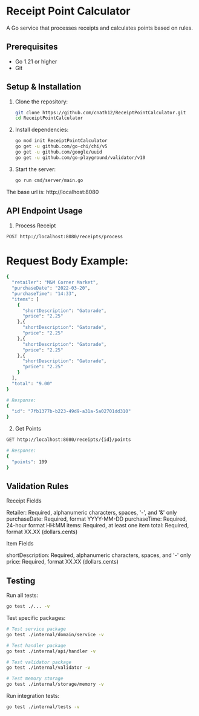 # Receipt Point Calculator

A Go service that processes receipts and calculates points based on rules.

## Prerequisites

- Go 1.21 or higher
- Git

## Setup & Installation

1. Clone the repository:
   ```bash
   git clone https://github.com/cnath12/ReceiptPointCalculator.git
   cd ReceiptPointCalculator
   ```

2. Install dependencies:
   ```bash
   go mod init ReceiptPointCalculator
   go get -u github.com/go-chi/chi/v5
   go get -u github.com/google/uuid
   go get -u github.com/go-playground/validator/v10
   ```

3. Start the server:
   ```bash
   go run cmd/server/main.go
   ```
The base url is: http://localhost:8080 

## API Endpoint Usage

1. Process Receipt
```bash
POST http://localhost:8080/receipts/process
```
# Request Body Example:
```bash
{
  "retailer": "M&M Corner Market",
  "purchaseDate": "2022-03-20",
  "purchaseTime": "14:33",
  "items": [
    {
      "shortDescription": "Gatorade",
      "price": "2.25"
    },{
      "shortDescription": "Gatorade",
      "price": "2.25"
    },{
      "shortDescription": "Gatorade",
      "price": "2.25"
    },{
      "shortDescription": "Gatorade",
      "price": "2.25"
    }
  ],
  "total": "9.00"
}

# Response:
{
  "id": "7fb1377b-b223-49d9-a31a-5a02701dd310"
}
```

2. Get Points
```bash
GET http://localhost:8080/receipts/{id}/points

# Response:
{
  "points": 109
}
```
## Validation Rules

Receipt Fields

Retailer: Required, alphanumeric characters, spaces, '-', and '&' only
purchaseDate: Required, format YYYY-MM-DD
purchaseTime: Required, 24-hour format HH:MM
items: Required, at least one item
total: Required, format XX.XX (dollars.cents)

Item Fields

shortDescription: Required, alphanumeric characters, spaces, and '-' only
price: Required, format XX.XX (dollars.cents)

## Testing

Run all tests:
```bash
go test ./... -v
```

Test specific packages:
```bash
# Test service package
go test ./internal/domain/service -v

# Test handler package
go test ./internal/api/handler -v

# Test validator package
go test ./internal/validator -v

# Test memory storage
go test ./internal/storage/memory -v
```

Run integration tests:
```bash
go test ./internal/tests -v
```